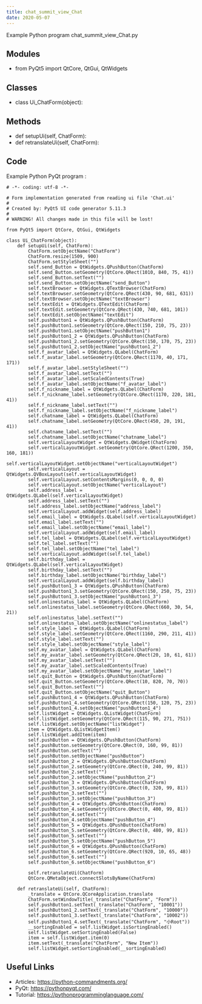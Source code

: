 ```yaml
---
title: chat_summit_view_Chat
date: 2020-05-07
---
```

Example Python program chat_summit_view_Chat.py

## Modules

* from PyQt5 import QtCore, QtGui, QtWidgets

## Classes

* class Ui_ChatForm(object):

## Methods

* def setupUi(self, ChatForm):
* def retranslateUi(self, ChatForm):

## Code

Example Python PyQt program :

    # -*- coding: utf-8 -*-
    
    # Form implementation generated from reading ui file 'Chat.ui'
    #
    # Created by: PyQt5 UI code generator 5.11.3
    #
    # WARNING! All changes made in this file will be lost!
    
    from PyQt5 import QtCore, QtGui, QtWidgets
    
    class Ui_ChatForm(object):
        def setupUi(self, ChatForm):
            ChatForm.setObjectName("ChatForm")
            ChatForm.resize(1509, 900)
            ChatForm.setStyleSheet("")
            self.send_Button = QtWidgets.QPushButton(ChatForm)
            self.send_Button.setGeometry(QtCore.QRect(1010, 840, 75, 41))
            self.send_Button.setText("")
            self.send_Button.setObjectName("send_Button")
            self.textBrowser = QtWidgets.QTextBrowser(ChatForm)
            self.textBrowser.setGeometry(QtCore.QRect(430, 90, 681, 631))
            self.textBrowser.setObjectName("textBrowser")
            self.textEdit = QtWidgets.QTextEdit(ChatForm)
            self.textEdit.setGeometry(QtCore.QRect(430, 740, 681, 101))
            self.textEdit.setObjectName("textEdit")
            self.pushButton1 = QtWidgets.QPushButton(ChatForm)
            self.pushButton1.setGeometry(QtCore.QRect(150, 210, 75, 23))
            self.pushButton1.setObjectName("pushButton1")
            self.pushButton1_2 = QtWidgets.QPushButton(ChatForm)
            self.pushButton1_2.setGeometry(QtCore.QRect(150, 170, 75, 23))
            self.pushButton1_2.setObjectName("pushButton1_2")
            self.f_avatar_label = QtWidgets.QLabel(ChatForm)
            self.f_avatar_label.setGeometry(QtCore.QRect(1170, 40, 171, 171))
            self.f_avatar_label.setStyleSheet("")
            self.f_avatar_label.setText("")
            self.f_avatar_label.setScaledContents(True)
            self.f_avatar_label.setObjectName("f_avatar_label")
            self.f_nickname_label = QtWidgets.QLabel(ChatForm)
            self.f_nickname_label.setGeometry(QtCore.QRect(1170, 220, 181, 41))
            self.f_nickname_label.setText("")
            self.f_nickname_label.setObjectName("f_nickname_label")
            self.chatname_label = QtWidgets.QLabel(ChatForm)
            self.chatname_label.setGeometry(QtCore.QRect(450, 20, 191, 41))
            self.chatname_label.setText("")
            self.chatname_label.setObjectName("chatname_label")
            self.verticalLayoutWidget = QtWidgets.QWidget(ChatForm)
            self.verticalLayoutWidget.setGeometry(QtCore.QRect(1200, 350, 160, 181))
            self.verticalLayoutWidget.setObjectName("verticalLayoutWidget")
            self.verticalLayout = QtWidgets.QVBoxLayout(self.verticalLayoutWidget)
            self.verticalLayout.setContentsMargins(0, 0, 0, 0)
            self.verticalLayout.setObjectName("verticalLayout")
            self.address_label = QtWidgets.QLabel(self.verticalLayoutWidget)
            self.address_label.setText("")
            self.address_label.setObjectName("address_label")
            self.verticalLayout.addWidget(self.address_label)
            self.email_label = QtWidgets.QLabel(self.verticalLayoutWidget)
            self.email_label.setText("")
            self.email_label.setObjectName("email_label")
            self.verticalLayout.addWidget(self.email_label)
            self.tel_label = QtWidgets.QLabel(self.verticalLayoutWidget)
            self.tel_label.setText("")
            self.tel_label.setObjectName("tel_label")
            self.verticalLayout.addWidget(self.tel_label)
            self.birthday_label = QtWidgets.QLabel(self.verticalLayoutWidget)
            self.birthday_label.setText("")
            self.birthday_label.setObjectName("birthday_label")
            self.verticalLayout.addWidget(self.birthday_label)
            self.pushButton1_3 = QtWidgets.QPushButton(ChatForm)
            self.pushButton1_3.setGeometry(QtCore.QRect(150, 250, 75, 23))
            self.pushButton1_3.setObjectName("pushButton1_3")
            self.onlinestatus_label = QtWidgets.QLabel(ChatForm)
            self.onlinestatus_label.setGeometry(QtCore.QRect(660, 30, 54, 21))
            self.onlinestatus_label.setText("")
            self.onlinestatus_label.setObjectName("onlinestatus_label")
            self.style_label = QtWidgets.QLabel(ChatForm)
            self.style_label.setGeometry(QtCore.QRect(1160, 290, 211, 41))
            self.style_label.setText("")
            self.style_label.setObjectName("style_label")
            self.my_avatar_label = QtWidgets.QLabel(ChatForm)
            self.my_avatar_label.setGeometry(QtCore.QRect(20, 10, 61, 61))
            self.my_avatar_label.setText("")
            self.my_avatar_label.setScaledContents(True)
            self.my_avatar_label.setObjectName("my_avatar_label")
            self.quit_Button = QtWidgets.QPushButton(ChatForm)
            self.quit_Button.setGeometry(QtCore.QRect(10, 820, 70, 70))
            self.quit_Button.setText("")
            self.quit_Button.setObjectName("quit_Button")
            self.pushButton1_4 = QtWidgets.QPushButton(ChatForm)
            self.pushButton1_4.setGeometry(QtCore.QRect(150, 120, 75, 23))
            self.pushButton1_4.setObjectName("pushButton1_4")
            self.listWidget = QtWidgets.QListWidget(ChatForm)
            self.listWidget.setGeometry(QtCore.QRect(115, 90, 271, 751))
            self.listWidget.setObjectName("listWidget")
            item = QtWidgets.QListWidgetItem()
            self.listWidget.addItem(item)
            self.pushButton = QtWidgets.QPushButton(ChatForm)
            self.pushButton.setGeometry(QtCore.QRect(0, 160, 99, 81))
            self.pushButton.setText("")
            self.pushButton.setObjectName("pushButton")
            self.pushButton_2 = QtWidgets.QPushButton(ChatForm)
            self.pushButton_2.setGeometry(QtCore.QRect(0, 240, 99, 81))
            self.pushButton_2.setText("")
            self.pushButton_2.setObjectName("pushButton_2")
            self.pushButton_3 = QtWidgets.QPushButton(ChatForm)
            self.pushButton_3.setGeometry(QtCore.QRect(0, 320, 99, 81))
            self.pushButton_3.setText("")
            self.pushButton_3.setObjectName("pushButton_3")
            self.pushButton_4 = QtWidgets.QPushButton(ChatForm)
            self.pushButton_4.setGeometry(QtCore.QRect(0, 400, 99, 81))
            self.pushButton_4.setText("")
            self.pushButton_4.setObjectName("pushButton_4")
            self.pushButton_5 = QtWidgets.QPushButton(ChatForm)
            self.pushButton_5.setGeometry(QtCore.QRect(0, 480, 99, 81))
            self.pushButton_5.setText("")
            self.pushButton_5.setObjectName("pushButton_5")
            self.pushButton_6 = QtWidgets.QPushButton(ChatForm)
            self.pushButton_6.setGeometry(QtCore.QRect(920, 10, 65, 48))
            self.pushButton_6.setText("")
            self.pushButton_6.setObjectName("pushButton_6")
    
            self.retranslateUi(ChatForm)
            QtCore.QMetaObject.connectSlotsByName(ChatForm)
    
        def retranslateUi(self, ChatForm):
            _translate = QtCore.QCoreApplication.translate
            ChatForm.setWindowTitle(_translate("ChatForm", "Form"))
            self.pushButton1.setText(_translate("ChatForm", "10001"))
            self.pushButton1_2.setText(_translate("ChatForm", "10000"))
            self.pushButton1_3.setText(_translate("ChatForm", "10002"))
            self.pushButton1_4.setText(_translate("ChatForm", "小Root"))
            __sortingEnabled = self.listWidget.isSortingEnabled()
            self.listWidget.setSortingEnabled(False)
            item = self.listWidget.item(0)
            item.setText(_translate("ChatForm", "New Item"))
            self.listWidget.setSortingEnabled(__sortingEnabled)
    
    

## Useful Links

- Articles: https://python-commandments.org/
- PyQt: https://pythonpyqt.com/
- Tutorial: https://pythonprogramminglanguage.com/
